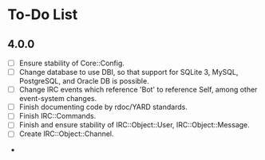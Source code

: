 To-Do List
==========

4.0.0
-----

* [ ] Ensure stability of Core::Config.
* [ ] Change database to use DBI, so that support for SQLite 3, MySQL, PostgreSQL,
and Oracle DB is possible.
* [ ] Change IRC events which reference 'Bot' to reference Self, among other
event-system changes.
* [ ] Finish documenting code by rdoc/YARD standards.
* [ ] Finish IRC::Commands.
* [ ] Finish and ensure stability of IRC::Object::User, IRC::Object::Message.
* [ ] Create IRC::Object::Channel.
* 
